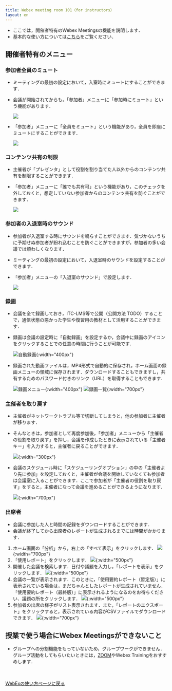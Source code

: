 ```yaml
---
title: Webex meeting room 101（for instructors）
layout: en
---
```


* ここでは，開催者特有のWebex Meetingsの機能を説明します．	
* 基本的な使い方については<a href="do_meeting" target="_blank">こちら</a>をご覧ください．

## 開催者特有のメニュー

### 参加者全員のミュート

* ミーティングの最初の設定において，入室時にミュートにすることができます．
* 会議が開始されてからも，「参加者」メニューに「参加時にミュート」という機能があります．

	![](img/webex_mute_on_join.png)	

* 「参加者」メニューに「全員をミュート」という機能があり，全員を即座にミュートにすることができます．

	![](img/webex_all_mute.png)

### コンテンツ共有の制限

* 主催者が「プレゼンタ」として役割を割り当てた人以外からのコンテンツ共有を制限することができます．
* 「参加者」メニューに「誰でも共有可」という機能があり，このチェックを外しておくと，想定していない参加者からのコンテンツ共有を防ぐことができます．

	![](img/webex_share_all.png)

### 参加者の入退室時のサウンド

* 参加者が入退室する時にサウンドを鳴らすことができます．気づかないうちに予期せぬ参加者が紛れ込むことを防ぐことができますが，参加者の多い会議では煩わしくなります．
* ミーティングの最初の設定において，入退室時のサウンドを設定することができます．
* 「参加者」メニューの「入退室のサウンド」で設定します．

	![](img/webex_sound_on_join.png)

### 録画

* 会議を全て録画しておき，ITC-LMS等で公開（公開方法 TODO）することで，通信状態の悪かった学生や復習用の教材として活用することができます．
* 録画は会議の設定時に「自動録画」を設定するか，会議中に録画のアイコンをクリックすることでの任意の時間に行うことが可能です．

	![自動録画](img/webex_meeting_auto_record.png){:width="400px"}

* 録画された動画ファイルは，MP4形式で自動的に保存され，ホーム画面の録画メニューの領域に保存されます．ダウンロードすることもできますし，共有するためのパスワード付きのリンク（URL）を取得することもできます．

	![録画メニュー](img/webex_meeting_record_1.png){:width="400px"}
	![録画一覧](img/webex_meeting_record_2.png){:width="700px"}

### 主催者を取り戻す

* 主催者がネットワークトラブル等で切断してしまうと，他の参加者に主催者が移ります．
* そんなときは，参加者として再度参加後，「参加者」メニューから「主催者の役割を取り戻す」を押し，会議を作成したときに表示されている「主催者キー」を入力すると，主催者に戻ることができます．

	![](img/webex_participants_regain_host.png){:width="300px"}

* 会議のスケジュール時に「スケジューリングオプション」の中の「主催者より先に参加」を設定しておくと，主催者が会議を開始していなくても参加者は会議室に入ることができます．ここで参加者が「主催者の役割を取り戻す」をすると，主催者になって会議を進めることができるようになります．

	![](img/webex_meetings_join_before_host.png){:width="700px"}

### 出席者

* 会議に参加した人と時間の記録をダウンロードすることができます．
* 会議が終了してから出席者のレポートが生成されるまでには時間がかかります．

1. ホーム画面の「分析」から，右上の「すべて表示」をクリックします．
![](img/webex_participants_list_1.png){:width="700px"}
1. 「使用レポート」をクリックします．
![](img/webex_participants_list_2.png){:width="500px"}
1. 開催した会議を検索します．日付や議題を入力し，「レポートを表示」をクリックします．
![](img/webex_participants_list_3.png){:width="500px"}
1. 会議の一覧が表示されます．このときに，「使用要約レポート（暫定版）」に表示されている場合は，まだちゃんとしたレポートが生成されていません．「使用要約レポート（最終版）」に表示されるようになるのをお待ちください．議題の所をクリックします．
![](img/webex_participants_list_4.png){:width="500px"}
1. 参加者の出席の様子がリスト表示されます．また，「レポートのエクスポート」をクリックすると，表示されている内容がCSVファイルでダウンロードできます．
![](img/webex_participants_list_5.png){:width="700px"}

## 授業で使う場合にWebex Meetingsができないこと

* グループへの分割機能をもっていないため，グループワークができません．グループ活動をしてもらいたいときには，<a href="https://utelecon.github.io/zoom/ZOOM" target="_blank">ZOOM</a>やWebex Trainingをおすすめします．



<br>
<br>
<a href="index" target="_blank">WebExの使い方ページに戻る</a>



